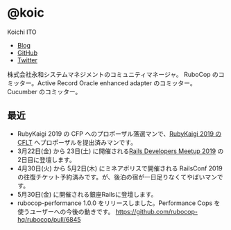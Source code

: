 # @koic

Koichi ITO

- [Blog](http://koic.hatenablog.com/)
- [GitHub](https://github.com/koic)
- [Twitter](https://twitter.com/koic)

株式会社永和システムマネジメントのコミュニティマネージャ。
RuboCop のコミッター。Active Record Oracle enhanced adapter のコミッター。Cucumber のコミッター。

## 最近

- RubyKaigi 2019 の CFP へのプロポーザル落選マンで、[RubyKaigi 2019 の CFLT](https://cfp.rubykaigi.org/events/2019LT) へプロポーザルを提出済みマンです。
- 3月22日(金) から 23日(土) に開催される[Rails Developers Meetup 2019](https://railsdm.github.io/) の2日目に登壇します。
- 4月30日(火) から 5月2日(木) にミネアポリスで開催される RailsConf 2019 の往復チケット予約済みです。が、後泊の宿が一日足りなくてやばいマンです。
- 5月30日(金) に開催される銀座Railsに登壇します。
- rubocop-performance 1.0.0 をリリースしました。Performance Cops を使うユーザーへの今後の動きです。 https://github.com/rubocop-hq/rubocop/pull/6845

